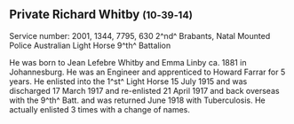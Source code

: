 ## Private Richard Whitby <small>(10‑39‑14)</small>

Service number: 2001, 1344, 7795, 630 2^nd^ Brabants, Natal Mounted Police Australian Light Horse 9^th^ Battalion

He was born to Jean Lefebre Whitby and Emma Linby ca. 1881 in Johannesburg. He was an Engineer and apprenticed to Howard Farrar for 5 years. He enlisted into the 1^st^ Light Horse 15 July 1915 and was discharged 17 March 1917 and re-enlisted 21 April 1917 and back overseas with the 9^th^ Batt. and was returned June 1918 with Tuberculosis. He actually enlisted 3 times with a change of names.
